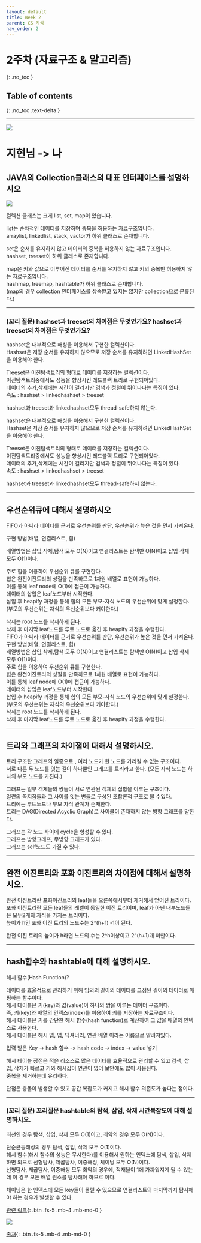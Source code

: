 ```yaml
---
layout: default
title: Week 2
parent: CS 지식
nav_order: 2
---
```


# 2주차 (자료구조 & 알고리즘) 
{: .no_toc }

## Table of contents
{: .no_toc .text-delta }

---

![](/assets/images/cs/week2.jpeg)

# 지현님 -> 나

## JAVA의 Collection클래스의 대표 인터페이스를 설명하시오

![](/assets/images/cs/week2_2.png)


컬렉션 클래스는 크게 list, set, map이 있습니다.   

list는 순차적인 데이터를 저장하며 중복을 허용하는 자료구조입니다.   
arraylist, linkedlist, stack, vactor가 하위 클래스로 존재합니다.  

set은 순서를 유지하지 않고 데이터의 중복을 허용하지 않는 자료구조입니다.  
hashset, treeset이 하위 클래스로 존재합니다.  

map은 키와 값으로 이루어진 데이터를 순서를 유지하지 않고 키의 중복만 허용하지 않는 자료구조입니다.  
hashmap, treemap, hashtable가 하위 클래스로 존재합니다.  
(map의 경우 collection 인터페이스를 상속받고 있지는 않지만 collection으로 분류된다.)

---

### (꼬리 질문) hashset과 treeset의 차이점은 무엇인가요? hashset과 treeset의 차이점은 무엇인가요?

hashset은 내부적으로 해싱을 이용해서 구현한 컬렉션이다.  
Hashset은 저장 순서를 유지하지 않으므로 저장 순서를 유지하려면 LinkedHashSet을 이용해야 한다.  

Treeset은 이진탐색트리의 형태로 데이터를 저장하는 컬렉션이다.  
이진탐색트리중에서도 성능을 향상시킨 레드블랙 트리로 구현되어있다.  
데이터의 추가,삭제에는 시간이 걸리지만 검색과 정렬이 뛰어나다는 특징이 있다.  
속도 : hashset > linkedhashset > treeset  

hashset과 treeset과 linkedhashset모두 thread-safe하지 않는다.  

hashset은 내부적으로 해싱을 이용해서 구현한 컬렉션이다.  
Hashset은 저장 순서를 유지하지 않으므로 저장 순서를 유지하려면 LinkedHashSet을 이용해야 한다.   

Treeset은 이진탐색트리의 형태로 데이터를 저장하는 컬렉션이다.  
이진탐색트리중에서도 성능을 향상시킨 레드블랙 트리로 구현되어있다.  
데이터의 추가,삭제에는 시간이 걸리지만 검색과 정렬이 뛰어나다는 특징이 있다.  
속도 : hashset > linkedhashset > treeset  

hashset과 treeset과 linkedhashset모두 thread-safe하지 않는다.

---

## 우선순위큐에 대해서 설명하시오

FIFO가 아니라 데이터를 근거로 우선순위를 판단, 우선순위가 높은 것을 먼저 가져온다.  

구현 방법(배열, 연결리스트, 힙)  

배열방법은 삽입,삭제,탐색 모두 O(N)이고 연결리스트는 탐색만 O(N)이고 삽입 삭제 모두 O(1)이다.  

주로 힙을 이용하여 우선순위 큐를 구현한다.  
힙은 완전이진트리의 성질을 만족하므로 1차원 배열로 표현이 가능하다.  
이를 통해 leaf node에 O(1)에 접근이 가능하다.  
데이터의 삽입은 leaf노드부터 시작한다.  
삽입 후 heapify 과정을 통해 힙의 모든 부모-자식 노드의 우선순위에 맞게 설정한다.(부모의 우선순위는 자식의 우선순위보다 커야한다.)  

삭제는 root 노드를 삭제하게 된다.  
삭제 후 마지막 leaf노드를 루트 노드로 옮긴 후 heapify 과정을 수행한다.  
FIFO가 아니라 데이터를 근거로 우선순위를 판단, 우선순위가 높은 것을 먼저 가져온다. 
구현 방법(배열, 연결리스트, 힙)  
배열방법은 삽입,삭제,탐색 모두 O(N)이고 연결리스트는 탐색만 O(N)이고 삽입 삭제 모두 O(1)이다.  
주로 힙을 이용하여 우선순위 큐를 구현한다.  
힙은 완전이진트리의 성질을 만족하므로 1차원 배열로 표현이 가능하다.  
이를 통해 leaf node에 O(1)에 접근이 가능하다.  
데이터의 삽입은 leaf노드부터 시작한다.  
삽입 후 heapify 과정을 통해 힙의 모든 부모-자식 노드의 우선순위에 맞게 설정한다.(부모의 우선순위는 자식의 우선순위보다 커야한다.)  
삭제는 root 노드를 삭제하게 된다.  
삭제 후 마지막 leaf노드를 루트 노드로 옮긴 후 heapify 과정을 수행한다.

---

## 트리와 그래프의 차이점에 대해서 설명하시오.  

트리 구조란 그래프의 일종으로 , 여러 노드가 한 노드를 가리킬 수 없는 구조이다.  
서로 다른 두 노드를 잇는 길이 하나뿐인 그래프를 트리라고 한다. (모든 자식 노드는 하나의 부모 노드를 가진다.)   

그래프는 일부 객체들의 쌍들이 서로 연관된 객체의 집합을 이루는 구조이다.  
일련의 꼭지점들과 그 사이를 잇는 변들로 구성된 조합론적 구조로 볼 수있다.  
트리에는 루트노드나 부모 자식 관계가 존재한다.  
트리는 DAG(Directed Acyclic Graph)로 사이클이 존재하지 않는 방향 그래프를 말한다.  

그래프는 각 노드 사이에 cycle을 형성할 수 있다.  
그래프는 방향그래프, 무방향 그래프가 있다.  
그래프는 self노드도 가질 수 있다.

---

## 완전 이진트리와 포화 이진트리의 차이점에 대해서 설명하시오.

완전 이진트리란 포화이진트리의 leaf들을 오른쪽에서부터 제거해서 얻어진 트리이다.  
포화 이진트리란 모든 leaf들의 레벨이 동일한 이진 트리이며, leaf가 아닌 내부노드들은 모두2개의 자식을 가지는 트리이다.  
높이가 h인 포화 이진 트리의 노드수는 2^(h+1) -1이 된다.  

완전 이진 트리의 높이가  h라면 노드의 수는 2^h이상이고 2^(h+1)개 미만이다.

---

## hash함수와 hashtable에 대해 설명하시오.

해시 함수(Hash Function)?  

데이터를 효율적으로 관리하기 위해 임의의 길이의 데이터를 고정된 길이의 데이터로 매핑하는 함수이다.  
해시 테이블은 키(key)와 값(value)이 하나의 쌍을 이루는 데이터 구조이다.  
즉, 키(key)와 배열의 인덱스(index)를 이용하여 키를 저장하는 자료구조이다.  
해시 테이블은 키를 간단한 해시 함수(hash function)로 계산하여 그 값을 배열의 인덱스로 사용한다.  
해시 테이블은 해시 맵, 맵, 딕셔너리, 연관 배열 이라는 이름으로 알려져있다.  

입력 받은 Key -> hash 함수 -> hash code -> index -> value 넣기

해시 테이블 장점은 적은 리소스로 많은 데이터를 효율적으로 관리할 수 있고 검색, 삽입, 삭제가 빠르고 키와 해시값이 연관이 없어 보안에도 많이 사용된다.  
중복을 제거하는데 유리하다.  

단점은 충돌이 발생할 수 있고 공간 복잡도가 커지고 해시 함수 의존도가 높다는 점이다.  

---

### (꼬리 질문) 꼬리질문 hashtable의 탐색, 삽입, 삭제 시간복잡도에 대해 설명하시오.

최선인 경우 탐색, 삽입, 삭제 모두 O(1)이고, 최악의 경우 모두 O(N)이다.  

단순균등해싱의 경우 탐색, 삽입, 삭제 모두 O(1)이다.  
해시 함수(해시 함수의 성능은 무시한다)를 이용해서 원하는 인덱스에 탐색, 삽입, 삭제 하면 되므로 선형탐사, 제곱탐사, 이중해싱, 체이닝 모두 O(N)이다.  
선형탐사, 제곱탐사, 이중해싱 모두 최악의 경우에, 적재율이 1에 가까워지게 될 수 있는데 이 경우 모든 배열 원소를 탐사해야 하므로 이다.  

체이닝은 한 인덱스에 모든 key들이 몰릴 수 있으므로 연결리스트의 마지막까지 탐사해야 하는 경우가 발생할 수 있다.  

[관련 링크](https://ferrante.tistory.com/43){: .btn .fs-5 .mb-4 .mb-md-0 }

![](/assets/images/cs/week2_3.png)

[출처](http://contents.kocw.or.kr/KOCW/document/2012/kumoh/kimyeonghak/17.pdf){: .btn .fs-5 .mb-4 .mb-md-0 }